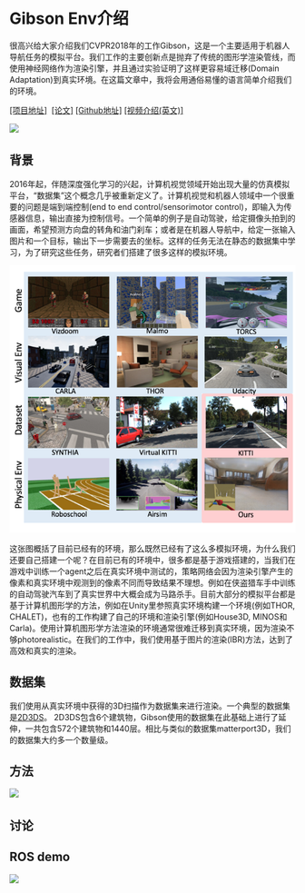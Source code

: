 Gibson Env介绍
==========
很高兴给大家介绍我们CVPR2018年的工作Gibson，这是一个主要适用于机器人导航任务的模拟平台。我们工作的主要创新点是抛弃了传统的图形学渲染管线，而使用神经网络作为渲染引擎，并且通过实验证明了这样更容易域迁移(Domain Adaptation)到真实环境。在这篇文章中，我将会用通俗易懂的语言简单介绍我们的环境。

[[项目地址]](http://gibson.vision)  [[论文]](http://gibson.vision/Gibson_CVPR2018.pdf) [[Github地址]](https://github.com/StanfordVL/GibsonEnv) [[视频介绍(英文)]](https://www.youtube.com/watch?v=KdxuZjemyjc)

![](https://raw.githubusercontent.com/StanfordVL/GibsonEnv/master/misc/ui.gif)

## 背景

2016年起，伴随深度强化学习的兴起，计算机视觉领域开始出现大量的仿真模拟平台，“数据集”这个概念几乎被重新定义了。计算机视觉和机器人领域中一个很重要的问题是端到端控制(end to end control/sensorimotor control)，即输入为传感器信息，输出直接为控制信号。一个简单的例子是自动驾驶，给定摄像头拍到的画面，希望预测方向盘的转角和油门刹车；或者是在机器人导航中，给定一张输入图片和一个目标，输出下一步需要去的坐标。这样的任务无法在静态的数据集中学习，为了研究这些任务，研究者们搭建了很多这样的模拟环境。

![test](envs.png) 

这张图概括了目前已经有的环境，那么既然已经有了这么多模拟环境，为什么我们还要自己搭建一个呢？在目前已有的环境中，很多都是基于游戏搭建的，当我们在游戏中训练一个agent之后在真实环境中测试的，策略网络会因为渲染引擎产生的像素和真实环境中观测到的像素不同而导致结果不理想。例如在侠盗猎车手中训练的自动驾驶汽车到了真实世界中大概会成为马路杀手。目前大部分的模拟平台都是基于计算机图形学的方法，例如在Unity里参照真实环境构建一个环境(例如THOR, CHALET)，也有的工作构建了自己的环境和渲染引擎(例如House3D, MINOS和Carla)。使用计算机图形学方法渲染的环境通常很难迁移到真实环境，因为渲染不够photorealistic。在我们的工作中，我们使用基于图片的渲染(IBR)方法，达到了高效和真实的渲染。


## 数据集

我们使用从真实环境中获得的3D扫描作为数据集来进行渲染。一个典型的数据集是[2D3DS](http://buildingparser.stanford.edu/dataset.html)。
2D3DS包含6个建筑物，Gibson使用的数据集在此基础上进行了延伸，一共包含572个建筑物和1440层。相比与类似的数据集matterport3D，我们的数据集大约多一个数量级。

## 方法

![](http://gibson.vision/public/img/figure4.jpg)


## 讨论


## ROS demo


![](https://raw.githubusercontent.com/StanfordVL/GibsonEnv/57e4b8ca08a2363f098d0c742dc35197c0866837/misc/slam.png)
